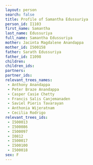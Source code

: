 ```yaml
---
layout: person
search: false
title: Profile of Samantha Edussuriya
person_id: I1103
first_name: Samantha
last_name: Edussuriya
full_name: Samantha Edussuriya
mother: Jacinta Magdalene Anandappa
mother_id: I500158
father: Sarath Edussuriya
father_id: I1098
children:
children_ids:
partners:
partner_ids:
relevant_trees_names:
 - Anthony Anandappa
 - Peter Braze Anandappa
 - Casper Casie Chetty
 - Francis Salis Canjemanaden
 - Saviel Pieris Tavarayan
 - Anthonia Wijeratnam
 - Cecilia Rodrigo
relevant_trees_ids:
 - I500013
 - I500086
 - I500097
 - I0812
 - I500017
 - I500100
 - I500018
sex: F
---
```


